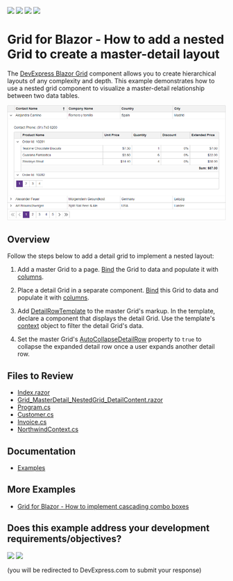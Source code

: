 <!-- default badges list -->
![](https://img.shields.io/endpoint?url=https://codecentral.devexpress.com/api/v1/VersionRange/624842964/22.2.3%2B)
[![](https://img.shields.io/badge/Open_in_DevExpress_Support_Center-FF7200?style=flat-square&logo=DevExpress&logoColor=white)](https://supportcenter.devexpress.com/ticket/details/T1158897)
[![](https://img.shields.io/badge/📖_How_to_use_DevExpress_Examples-e9f6fc?style=flat-square)](https://docs.devexpress.com/GeneralInformation/403183)
[![](https://img.shields.io/badge/💬_Leave_Feedback-feecdd?style=flat-square)](#does-this-example-address-your-development-requirementsobjectives)
<!-- default badges end -->
# Grid for Blazor - How to add a nested Grid to create a master-detail layout

The [DevExpress Blazor Grid](https://docs.devexpress.com/Blazor/403143/grid) component allows you to create hierarchical layouts of any complexity and depth. This example demonstrates how to use a nested grid component to visualize a master-detail relationship between two data tables.

![Master-Detail Grid](master-detail-grid.png)

## Overview

Follow the steps below to add a detail grid to implement a nested layout:

1. Add a master Grid to a page. [Bind](https://docs.devexpress.com/Blazor/403737/grid/bind-to-data) the Grid to data and populate it with [columns](https://docs.devexpress.com/Blazor/DevExpress.Blazor.DxGrid.Columns).

2. Place a detail Grid in a separate component. [Bind](https://docs.devexpress.com/Blazor/403737/grid/bind-to-data) this Grid to data and populate it with [columns](https://docs.devexpress.com/Blazor/DevExpress.Blazor.DxGrid.Columns).

3. Add [DetailRowTemplate](https://docs.devexpress.com/Blazor/DevExpress.Blazor.DxGrid.DetailRowTemplate) to the master Grid's markup. In the template, declare a component that displays the detail Grid. Use the template's [context](https://docs.devexpress.com/Blazor/DevExpress.Blazor.GridDetailRowTemplateContext) object to filter the detail Grid's data.

4. Set the master Grid's [AutoCollapseDetailRow](https://docs.devexpress.com/Blazor/DevExpress.Blazor.DxGrid.AutoCollapseDetailRow) property to `true` to collapse the expanded detail row once a user expands another detail row.

## Files to Review

* [Index.razor](./CS/Pages/Index.razor)
* [Grid_MasterDetail_NestedGrid_DetailContent.razor](./CS/Pages/Grid_MasterDetail_NestedGrid_DetailContent.razor)
* [Program.cs](./CS/Program.cs)
* [Customer.cs](./CS/Models/Customer.cs)
* [Invoice.cs](/CS/Models/Invoice.cs)
* [NorthwindContext.cs](./CS/Models/NorthwindContext.cs)

## Documentation

* [Examples](https://docs.devexpress.com/Blazor/404035/grid/examples)

## More Examples

* [Grid for Blazor - How to implement cascading combo boxes](https://github.com/DevExpress-Examples/blazor-dxgrid-cascading-combo-boxes)
<!-- feedback -->
## Does this example address your development requirements/objectives?

[<img src="https://www.devexpress.com/support/examples/i/yes-button.svg"/>](https://www.devexpress.com/support/examples/survey.xml?utm_source=github&utm_campaign=blazor-dxgrid-master-detail-grid&~~~was_helpful=yes) [<img src="https://www.devexpress.com/support/examples/i/no-button.svg"/>](https://www.devexpress.com/support/examples/survey.xml?utm_source=github&utm_campaign=blazor-dxgrid-master-detail-grid&~~~was_helpful=no)

(you will be redirected to DevExpress.com to submit your response)
<!-- feedback end -->
